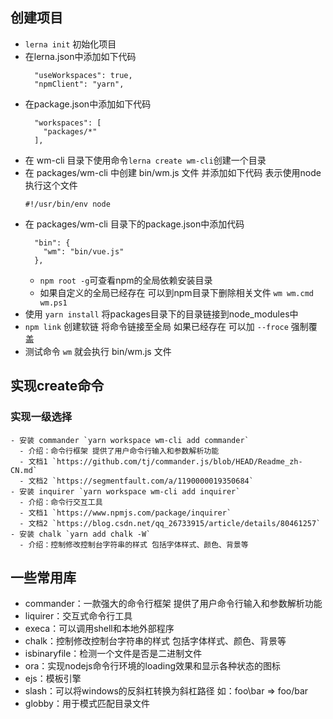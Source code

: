 ## 创建项目
  - `lerna init` 初始化项目
  - 在lerna.json中添加如下代码
    ```
      "useWorkspaces": true,
      "npmClient": "yarn",
    ```
  - 在package.json中添加如下代码
    ```
      "workspaces": [
        "packages/*"
      ],
    ```
  - 在 wm-cli 目录下使用命令`lerna create wm-cli`创建一个目录
  - 在 packages/wm-cli 中创建 bin/wm.js 文件 并添加如下代码 表示使用node执行这个文件
    ```
    #!/usr/bin/env node
    ```
  - 在 packages/wm-cli 目录下的package.json中添加代码
    ```
      "bin": {
        "wm": "bin/vue.js"
      },
    ```
    - `npm root -g`可查看npm的全局依赖安装目录
    - 如果自定义的全局已经存在 可以到npm目录下删除相关文件 `wm wm.cmd wm.ps1`
  - 使用 `yarn install` 将packages目录下的目录链接到node_modules中
  - `npm link` 创建软链 将命令链接至全局 如果已经存在 可以加 `--froce` 强制覆盖
  - 测试命令 `wm` 就会执行 bin/wm.js 文件

## 实现create命令
  ### 实现一级选择
    - 安装 commander `yarn workspace wm-cli add commander`
      - 介绍：命令行框架 提供了用户命令行输入和参数解析功能
      - 文档1 `https://github.com/tj/commander.js/blob/HEAD/Readme_zh-CN.md`
      - 文档2 `https://segmentfault.com/a/1190000019350684`
    - 安装 inquirer `yarn workspace wm-cli add inquirer`
      - 介绍：命令行交互工具
      - 文档1 `https://www.npmjs.com/package/inquirer`
      - 文档2 `https://blog.csdn.net/qq_26733915/article/details/80461257`
    - 安装 chalk `yarn add chalk -W`
      - 介绍：控制修改控制台字符串的样式 包括字体样式、颜色、背景等

## 一些常用库
  - commander：一款强大的命令行框架 提供了用户命令行输入和参数解析功能
  - liquirer：交互式命令行工具
  - execa：可以调用shell和本地外部程序
  - chalk：控制修改控制台字符串的样式 包括字体样式、颜色、背景等
  - isbinaryfile：检测一个文件是否是二进制文件
  - ora：实现nodejs命令行环境的loading效果和显示各种状态的图标
  - ejs：模板引擎
  - slash：可以将windows的反斜杠转换为斜杠路径 如：foo\\bar => foo/bar
  - globby：用于模式匹配目录文件